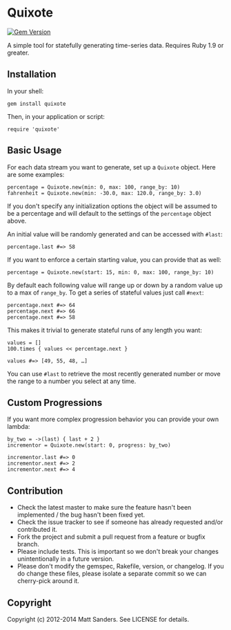 Quixote
=======

[![Gem Version](https://badge.fury.io/rb/quixote.svg)](http://badge.fury.io/rb/quixote)

A simple tool for statefully generating time-series data. Requires Ruby 1.9 or greater.

## Installation

In your shell:

    gem install quixote

Then, in your application or script:

    require 'quixote'

## Basic Usage

For each data stream you want to generate, set up a `Quixote` object. Here are some examples:

    percentage = Quixote.new(min: 0, max: 100, range_by: 10)
    fahrenheit = Quixote.new(min: -30.0, max: 120.0, range_by: 3.0)

If you don't specify any initialization options the object will be assumed to be a percentage and will default to the settings of the `percentage` object above.

An initial value will be randomly generated and can be accessed with `#last`:

    percentage.last #=> 58

If you want to enforce a certain starting value, you can provide that as well:

    percentage = Quixote.new(start: 15, min: 0, max: 100, range_by: 10)

By default each following value will range up or down by a random value up to a max of `range_by`. To get a series of stateful values just call `#next`:

    percentage.next #=> 64
    percentage.next #=> 66
    percentage.next #=> 58

This makes it trivial to generate stateful runs of any length you want:

    values = []
    100.times { values << percentage.next }

    values #=> [49, 55, 48, …]

You can use `#last` to retrieve the most recently generated number or move the range to a number you select at any time.

## Custom Progressions

If you want more complex progression behavior you can provide your own lambda:

    by_two = ->(last) { last + 2 }
    incrementor = Quixote.new(start: 0, progress: by_two)

    incrementor.last #=> 0
    incrementor.next #=> 2
    incrementor.next #=> 4

## Contribution

* Check the latest master to make sure the feature hasn't been implemented / the bug hasn't been fixed yet.
* Check the issue tracker to see if someone has already requested and/or contributed it.
* Fork the project and submit a pull request from a feature or bugfix branch.
* Please include tests. This is important so we don't break your changes unintentionally in a future version.
* Please don't modify the gemspec, Rakefile, version, or changelog. If you do change these files, please isolate a separate commit so we can cherry-pick around it.

## Copyright

Copyright (c) 2012-2014 Matt Sanders. See LICENSE for details.